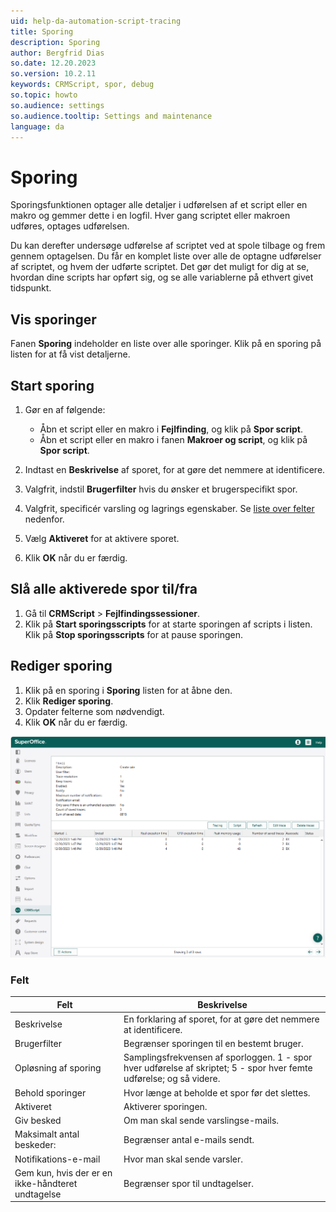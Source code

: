 ```yaml
---
uid: help-da-automation-script-tracing
title: Sporing
description: Sporing
author: Bergfrid Dias
so.date: 12.20.2023
so.version: 10.2.11
keywords: CRMScript, spor, debug
so.topic: howto
so.audience: settings
so.audience.tooltip: Settings and maintenance
language: da
---
```


# Sporing

Sporingsfunktionen optager alle detaljer i udførelsen af et script eller en makro og gemmer dette i en logfil. Hver gang scriptet eller makroen udføres, optages udførelsen.

Du kan derefter undersøge udførelse af scriptet ved at spole tilbage og frem gennem optagelsen. Du får en komplet liste over alle de optagne udførelser af scriptet, og hvem der udførte scriptet. Det gør det muligt for dig at se, hvordan dine scripts har opført sig, og se alle variablerne på ethvert givet tidspunkt.

## Vis sporinger

Fanen **Sporing** indeholder en liste over alle sporinger. Klik på en sporing på listen for at få vist detaljerne.

## Start sporing

1. Gør en af følgende:

    * Åbn et script eller en makro i **Fejlfinding**, og klik på **Spor script**.
    * Åbn et script eller en makro i fanen **Makroer og script**, og klik på **Spor script**.

2. Indtast en **Beskrivelse** af sporet, for at gøre det nemmere at identificere.
3. Valgfrit, indstil **Brugerfilter** hvis du ønsker et brugerspecifikt spor.
4. Valgfrit, specificér varsling og lagrings egenskaber. Se [liste over felter](#fields) nedenfor.
5. Vælg **Aktiveret** for at aktivere sporet.
6. Klik **OK** når du er færdig.

## Slå alle aktiverede spor til/fra

1. Gå til **CRMScript** > **Fejlfindingssessioner**.
2. Klik på **Start sporingsscripts** for at starte sporingen af scripts i listen.
    Klik på **Stop sporingsscripts** for at pause sporingen.

## Rediger sporing

1. Klik på en sporing i **Sporing** listen for at åbne den.
2. Klik **Rediger sporing**.
3. Opdater felterne som nødvendigt.
4. Klik **OK** når du er færdig.

![Spor CRMScript -screenshot][img4]

### <a id="fields" />Felt

| Felt | Beskrivelse |
|---|---|
| Beskrivelse | En forklaring af sporet, for at gøre det nemmere at identificere. |
| Brugerfilter | Begrænser sporingen til en bestemt bruger. |
| Opløsning af sporing | Samplingsfrekvensen af sporloggen. 1 - spor hver udførelse af skriptet; 5 - spor hver femte udførelse; og så videre. |
| Behold sporinger | Hvor længe at beholde et spor før det slettes. |
| Aktiveret | Aktiverer sporingen. |
| Giv besked | Om man skal sende varslingse-mails. |
| Maksimalt antal beskeder: | Begrænser antal e-mails sendt. |
| Notifikations-e-mail | Hvor man skal sende varsler. |
| Gem kun, hvis der er en ikke-håndteret undtagelse | Begrænser spor til undtagelser. |

<!-- Referenced links -->

<!-- Referenced images -->
[img4]: ../../../../media/loc/en/automation/trace.png
